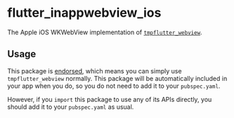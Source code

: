 # flutter\_inappwebview\_ios

The Apple iOS WKWebView implementation of [`tmpflutter_webview`](https://pub.dev/packages/tmpflutter_webview).

## Usage

This package is [endorsed](https://flutter.dev/docs/development/packages-and-plugins/developing-packages#endorsed-federated-plugin),
which means you can simply use `tmpflutter_webview`
normally. This package will be automatically included in your app when you do,
so you do not need to add it to your `pubspec.yaml`.

However, if you `import` this package to use any of its APIs directly, you
should add it to your `pubspec.yaml` as usual.